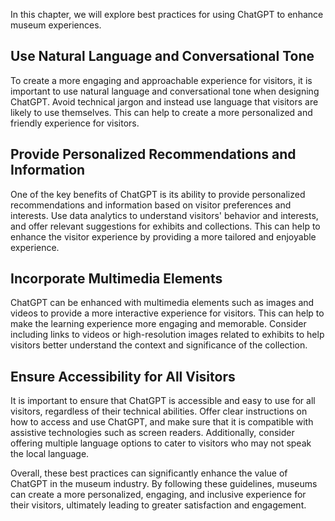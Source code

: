 
In this chapter, we will explore best practices for using ChatGPT to enhance museum experiences.

Use Natural Language and Conversational Tone
--------------------------------------------

To create a more engaging and approachable experience for visitors, it is important to use natural language and conversational tone when designing ChatGPT. Avoid technical jargon and instead use language that visitors are likely to use themselves. This can help to create a more personalized and friendly experience for visitors.

Provide Personalized Recommendations and Information
----------------------------------------------------

One of the key benefits of ChatGPT is its ability to provide personalized recommendations and information based on visitor preferences and interests. Use data analytics to understand visitors' behavior and interests, and offer relevant suggestions for exhibits and collections. This can help to enhance the visitor experience by providing a more tailored and enjoyable experience.

Incorporate Multimedia Elements
-------------------------------

ChatGPT can be enhanced with multimedia elements such as images and videos to provide a more interactive experience for visitors. This can help to make the learning experience more engaging and memorable. Consider including links to videos or high-resolution images related to exhibits to help visitors better understand the context and significance of the collection.

Ensure Accessibility for All Visitors
-------------------------------------

It is important to ensure that ChatGPT is accessible and easy to use for all visitors, regardless of their technical abilities. Offer clear instructions on how to access and use ChatGPT, and make sure that it is compatible with assistive technologies such as screen readers. Additionally, consider offering multiple language options to cater to visitors who may not speak the local language.

Overall, these best practices can significantly enhance the value of ChatGPT in the museum industry. By following these guidelines, museums can create a more personalized, engaging, and inclusive experience for their visitors, ultimately leading to greater satisfaction and engagement.
